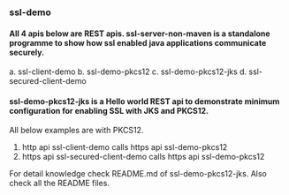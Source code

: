 ### ssl-demo

#### All 4 apis below are REST apis. ssl-server-non-maven is a standalone programme to show how ssl enabled java applications communicate securely.
a. ssl-client-demo
b. ssl-demo-pkcs12
c. ssl-demo-pkcs12-jks
d. ssl-secured-client-demo


#### ssl-demo-pkcs12-jks is a Hello world REST api to demonstrate minimum configuration for enabling SSL with JKS and PKCS12.

All below examples are with PKCS12.
1. http api ssl-client-demo calls https api ssl-demo-pkcs12
2. https api ssl-secured-client-demo calls https api ssl-demo-pkcs12

For detail knowledge check README.md of ssl-demo-pkcs12-jks. Also check all the README files.
